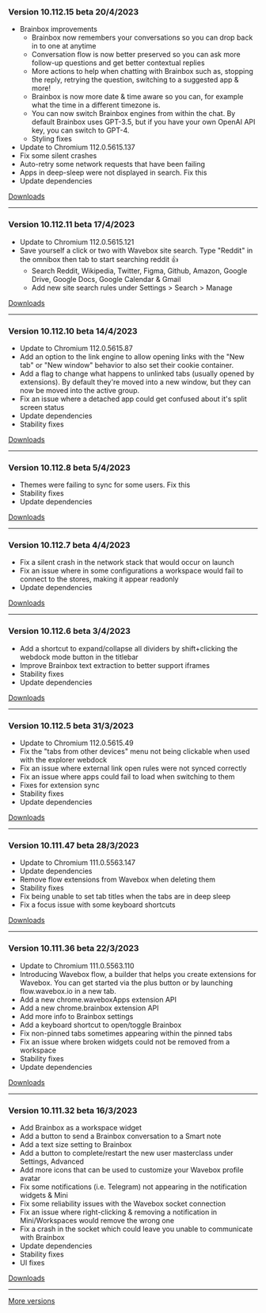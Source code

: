 <h3>Version 10.112.15 beta <span class="date">20/4/2023</span></h3>
<ul>
  <li>
    Brainbox improvements
    <ul>
      <li>
        Brainbox now remembers your conversations so you can drop back in to one at anytime
      </li>
      <li>
        Conversation flow is now better preserved so you can ask more follow-up questions
        and get better contextual replies
      </li>
      <li>
        More actions to help when chatting with Brainbox such as, stopping the reply, retrying
        the question, switching to a suggested app & more!
      </li>
      <li>
        Brainbox is now more date & time aware so you can, for example what the time in a different
        timezone is.
      </li>
      <li>
        You can now switch Brainbox engines from within the chat. By default Brainbox uses GPT-3.5,
        but if you have your own OpenAI API key, you can switch to GPT-4.
      </li>
      <li>
        Styling fixes
      </li>
    </ul>
  </li>
  <li>Update to Chromium 112.0.5615.137</li>
  <li>Fix some silent crashes</li>
  <li>Auto-retry some network requests that have been failing</li>
  <li>Apps in deep-sleep were not displayed in search. Fix this</li>
  <li>Update dependencies</li>
</ul>

[Downloads](https://wavebox.io/download/release/10.112.15.3)

---

<h3>Version 10.112.11 beta <span class="date">17/4/2023</span></h3>
<ul>
  <li>Update to Chromium 112.0.5615.121</li>
  <li>
    Save yourself a click or two with Wavebox site search. Type "Reddit" in the omnibox then
    tab to start searching reddit 👍
    <ul>
      <li>Search Reddit, Wikipedia, Twitter, Figma, Github, Amazon, Google Drive, Google Docs, Google Calendar & Gmail</li>
      <li>Add new site search rules under Settings > Search > Manage</li>
    </ul>
  </li>
</ul>

[Downloads](https://wavebox.io/download/release/10.112.11.3)

---

<h3>Version 10.112.10 beta <span class="date">14/4/2023</span></h3>
<ul>
  <li>Update to Chromium 112.0.5615.87</li>
  <li>
    Add an option to the link engine to allow opening links with the "New tab" or "New window"
    behavior to also set their cookie container.
  </li>
  <li>
    Add a flag to change what happens to unlinked tabs (usually opened by extensions). By
    default they're moved into a new window, but they can now be moved into the active group.
  </li>
  <li>
    Fix an issue where a detached app could get confused about it's split screen status
  </li>
  <li>Update dependencies</li>
  <li>Stability fixes</li>
</ul>

[Downloads](https://wavebox.io/download/release/10.112.10.3)

---

<h3>Version 10.112.8 beta <span class="date">5/4/2023</span></h3>
<ul>
  <li>Themes were failing to sync for some users. Fix this</li>
  <li>Stability fixes</li>
  <li>Update dependencies</li>
</ul>

[Downloads](https://wavebox.io/download/release/10.112.8.3)

---

<h3>Version 10.112.7 beta <span class="date">4/4/2023</span></h3>
<ul>
  <li>Fix a silent crash in the network stack that would occur on launch</li>
  <li>
    Fix an issue where in some configurations a workspace would fail to connect
    to the stores, making it appear readonly
  </li>
  <li>Update dependencies</li>
</ul>

[Downloads](https://wavebox.io/download/release/10.112.7.3)

---

<h3>Version 10.112.6 beta <span class="date">3/4/2023</span></h3>
<ul>
  <li>
    Add a shortcut to expand/collapse all dividers by shift+clicking
    the webdock mode button in the titlebar
  </li>
  <li>Improve Brainbox text extraction to better support iframes</li>
  <li>Stability fixes</li>
  <li>Update dependencies</li>
</ul>

[Downloads](https://wavebox.io/download/release/10.112.6.3)

---

<h3>Version 10.112.5 beta <span class="date">31/3/2023</span></h3>
<ul>
  <li>Update to Chromium 112.0.5615.49</li>
  <li>Fix the "tabs from other devices" menu not being clickable when used with the explorer webdock</li>
  <li>Fix an issue where external link open rules were not synced correctly</li>
  <li>Fix an issue where apps could fail to load when switching to them</li>
  <li>Fixes for extension sync</li>
  <li>Stability fixes</li>
  <li>Update dependencies</li>
</ul>

[Downloads](https://wavebox.io/download/release/10.112.5.3)

---

<h3>Version 10.111.47 beta <span class="date">28/3/2023</span></h3>
<ul>
  <li>Update to Chromium 111.0.5563.147</li>
  <li>Update dependencies</li>
  <li>Remove flow extensions from Wavebox when deleting them</li>
  <li>Stability fixes</li>
  <li>Fix being unable to set tab titles when the tabs are in deep sleep</li>
  <li>Fix a focus issue with some keyboard shortcuts</li>
</ul>

[Downloads](https://wavebox.io/download/release/10.111.47.3)

---

<h3>Version 10.111.36 beta <span class="date">22/3/2023</span></h3>
<ul>
  <li>Update to Chromium 111.0.5563.110</li>
  <li>
    Introducing Wavebox flow, a builder that helps you create extensions for Wavebox.
    You can get started via the plus button or by launching flow.wavebox.io in a new tab.
  </li>
  <li>Add a new chrome.waveboxApps extension API</li>
  <li>Add a new chrome.brainbox extension API</li>
  <li>Add more info to Brainbox settings</li>
  <li>Add a keyboard shortcut to open/toggle Brainbox</li>
  <li>Fix non-pinned tabs sometimes appearing within the pinned tabs</li>
  <li>Fix an issue where broken widgets could not be removed from a workspace</li>
  <li>Stability fixes</li>
  <li>Update dependencies</li>
</ul>

[Downloads](https://wavebox.io/download/release/10.111.36.3)

---

<h3>Version 10.111.32 beta <span class="date">16/3/2023</span></h3>
<ul>
  <li>Add Brainbox as a workspace widget</li>
  <li>Add a button to send a Brainbox conversation to a Smart note</li>
  <li>Add a text size setting to Brainbox</li>
  <li>Add a button to complete/restart the new user masterclass under Settings, Advanced</li>
  <li>Add more icons that can be used to customize your Wavebox profile avatar</li>
  <li>Fix some notifications (i.e. Telegram) not appearing in the notification widgets & Mini</li>
  <li>Fix some reliability issues with the Wavebox socket connection</li>
  <li>Fix an issue where right-clicking & removing a notification in Mini/Workspaces would remove the wrong one</li>
  <li>Fix a crash in the socket which could leave you unable to communicate with Brainbox</li>
  <li>Update dependencies</li>
  <li>Stability fixes</li>
  <li>UI fixes</li>
</ul>

[Downloads](https://wavebox.io/download/release/10.111.32.3)

---
[More versions](https://wavebox.io/changelog/beta/)